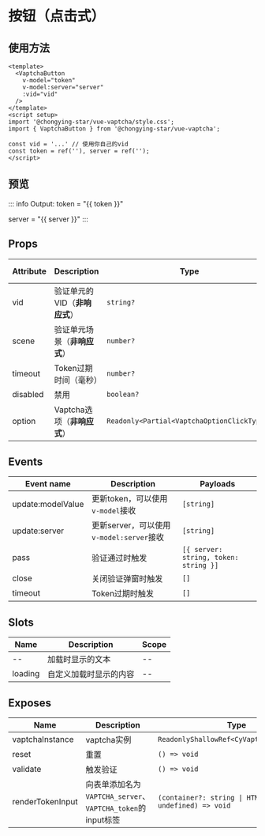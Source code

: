 <script setup>
import { ref } from 'vue';
const token = ref(''), server = ref('');
</script>

# 按钮（点击式）

## 使用方法

```vue
<template>
  <VaptchaButton
    v-model="token"
    v-model:server="server"
    :vid="vid"
  />
</template>
<script setup>
import '@chongying-star/vue-vaptcha/style.css';
import { VaptchaButton } from '@chongying-star/vue-vaptcha';

const vid = '...' // 使用你自己的vid
const token = ref(''), server = ref('');
</script>
```

## 预览

<AfterLibLoaded>
  <VaptchaButton v-model="token" v-model:server="server" vid="59b252ed57f5a21114866a5d" />
</AfterLibLoaded>

::: info Output:
token = "{{ token }}"

server = "{{ server }}"
:::

## Props

| Attribute | Description                   | Type                                        | Accepted Values | Default      |
| --------- | ----------------------------- | ------------------------------------------- | --------------- | ------------ |
| vid       | 验证单元的VID（**非响应式**） | `string?`                                   | --              | --           |
| scene     | 验证单元场景（**非响应式**）  | `number?`                                   | `0`~`6`         | --           |
| timeout   | Token过期时间（毫秒）         | `number?`                                   | --              | `120 * 1000` |
| disabled  | 禁用                          | `boolean?`                                  | --              | `false`      |
| option    | Vaptcha选项（**非响应式**）   | `Readonly<Partial<VaptchaOptionClickType>>` | --              | --           |

## Events

| Event name        | Description                              | Payloads                              |
| ----------------- | ---------------------------------------- | ------------------------------------- |
| update:modelValue | 更新token，可以使用`v-model`接收         | `[string]`                            |
| update:server     | 更新server，可以使用`v-model:server`接收 | `[string]`                            |
| pass              | 验证通过时触发                           | `[{ server: string, token: string }]` |
| close             | 关闭验证弹窗时触发                       | `[]`                                  |
| timeout           | Token过期时触发                          | `[]`                                  |

## Slots

| Name    | Description            | Scope |
| ------- | ---------------------- | ----- |
| --      | 加载时显示的文本       | --    |
| loading | 自定义加载时显示的内容 | --    |

## Exposes

| Name             | Description                                                | Type                                                       |
| ---------------- | ---------------------------------------------------------- | ---------------------------------------------------------- |
| vaptchaInstance  | vaptcha实例                                                | `ReadonlyShallowRef<CyVaptcha\|undefined>`                 |
| reset            | 重置                                                       | `() => void`                                               |
| validate         | 触发验证                                                   | `() => void`                                               |
| renderTokenInput | 向表单添加名为`VAPTCHA_server`、`VAPTCHA_token`的input标签 | `(container?: string \| HTMLElement \| undefined) => void` |
